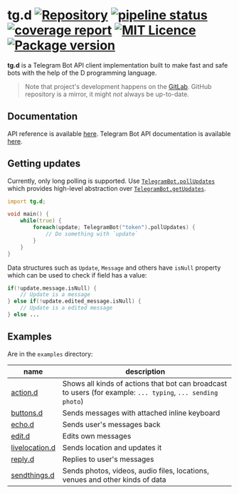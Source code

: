tg.d [![Repository](https://img.shields.io/badge/repository-on%20GitLab-orange.svg)](https://gitlab.com/ohboi/tg.d) [![pipeline status](https://gitlab.com/ohboi/tg.d/badges/master/pipeline.svg)](https://gitlab.com/ohboi/tg.d/pipelines)[![coverage report](https://gitlab.com/ohboi/tg.d/badges/master/coverage.svg)](https://gitlab.com/ohboi/tg.d/pipelines) [![MIT Licence](https://img.shields.io/badge/licence-MIT-blue.svg)](https://gitlab.com/ohboi/tg.d/blob/master/LICENSE) [![Package version](https://img.shields.io/dub/v/tg.d.svg)](https://gitlab.com/ohboi/tg.d/tags)
========

**tg.d** is a Telegram Bot API client implementation built to make fast and safe bots with the help of the D programming language.

> Note that project's development happens on the [GitLab](https://gitlab.com/ohboi/tg.d).
> GitHub repository is a mirror, it might *not* always be up-to-date.

## Documentation

API reference is available [here](ohboi.gitlab.io/tg.d). Telegram Bot API documentation is available [here](https://core.telegram.org/bots/api).

## Getting updates

Currently, only long polling is supported. Use [`TelegramBot.pollUpdates`](https://ohboi.gitlab.io/tg.d/tg/d/TelegramBot.pollUpdates.html) which provides high-level abstraction over [`TelegramBot.getUpdates`](https://ohboi.gitlab.io/tg.d/tg/d/TelegramBot.getUpdates.html).

```D
import tg.d;

void main() {
	while(true) {
		foreach(update; TelegramBot("token").pollUpdates) {
			// Do something with `update`
		}
	}
}
```

Data structures such as `Update`, `Message` and others have `isNull` property which can be used to check if field has a value:
```D
if(!update.message.isNull) {
	// Update is a message
} else if(!update.edited_message.isNull) {
	// Update is a edited message
} else ...
```

## Examples

Are in the `examples` directory:

| name | description |
|------|-------------|
| [action.d](examples/action.d) | Shows all kinds of actions that bot can broadcast to users (for example: `... typing`, `... sending photo`)
| [buttons.d](examples/buttons.d) | Sends messages with attached inline keyboard |
| [echo.d](examples/echo.d) | Sends user's messages back |
| [edit.d](examples/edit.d) | Edits own messages |
| [livelocation.d](examples/livelocation.d) | Sends location and updates it |
| [reply.d](examples/reply.d) | Replies to user's messages |
| [sendthings.d](examples/sendthings.d) | Sends photos, videos, audio files, locations, venues and other kinds of data |